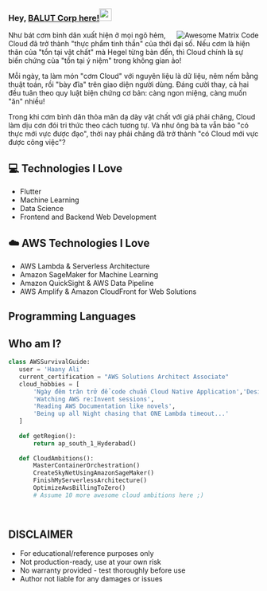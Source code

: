 ### Hey, [BALUT Corp here!](https://www.balut.cloud)<img src="https://media.giphy.com/media/hvRJCLFzcasrR4ia7z/giphy.gif" width="25px">


<img src = 'https://github.com/MarikIshtar007/MarikIshtar007/blob/master/images/matrix.gif' alt = 'Awesome Matrix Code' align='right'/>

Như bát cơm bình dân xuất hiện ở mọi ngõ hẻm, Cloud đã trở thành "thực phẩm tinh thần" của thời đại số. Nếu cơm là hiện thân của "tồn tại vật chất" mà Hegel từng bàn đến, thì Cloud chính là sự biến chứng của "tồn tại ý niệm" trong không gian ảo! 

Mỗi ngày, ta làm món "cơm Cloud" với nguyên liệu là dữ liệu, nêm nếm bằng thuật toán, rồi "bày đĩa" trên giao diện người dùng. Đáng cười thay, cả hai đều tuân theo quy luật biện chứng cơ bản: càng ngon miệng, càng muốn "ăn" nhiều! 

Trong khi cơm bình dân thỏa mãn dạ dày vật chất với giá phải chăng, Cloud làm dịu cơn đói tri thức theo cách tương tự. Và như ông bà ta vẫn bảo "có thực mới vực được đạo", thời nay phải chăng đã trở thành "có Cloud mới vực được công việc"? 

## :computer: Technologies I Love
* Flutter
* Machine Learning
* Data Science
* Frontend and Backend Web Development

## :cloud: AWS Technologies I Love
* AWS Lambda & Serverless Architecture
* Amazon SageMaker for Machine Learning
* Amazon QuickSight & AWS Data Pipeline
* AWS Amplify & Amazon CloudFront for Web Solutions

## Programming Languages
<!-- Trong phần header -->
<link rel="stylesheet" href="https://cdn.jsdelivr.net/gh/devicons/devicon@latest/devicon.min.css">
<!-- Trong phần body -->
<i class="devicon-devicon-plain"></i>



 ## Who am I?
 ```python
class AWSSurvivalGuide:
    user = 'Haany Ali'
    current_certification = "AWS Solutions Architect Associate"
    cloud_hobbies = [
        'Ngày đêm trăn trở để code chuẩn Cloud Native Application','Designing complex CloudFormation templates',
        'Watching AWS re:Invent sessions',
        'Reading AWS Documentation like novels',
        'Being up all Night chasing that ONE Lambda timeout...'
    ]
    
    def getRegion():
        return ap_south_1_Hyderabad()
    
    def CloudAmbitions():
        MasterContainerOrchestration()
        CreateSkyNetUsingAmazonSageMaker()
        FinishMyServerlessArchitecture()
        OptimizeAwsBillingToZero()
        # Assume 10 more awesome cloud ambitions here ;)

	
 ```

## DISCLAIMER
- For educational/reference purposes only
- Not production-ready, use at your own risk
- No warranty provided - test thoroughly before use
- Author not liable for any damages or issues

 
